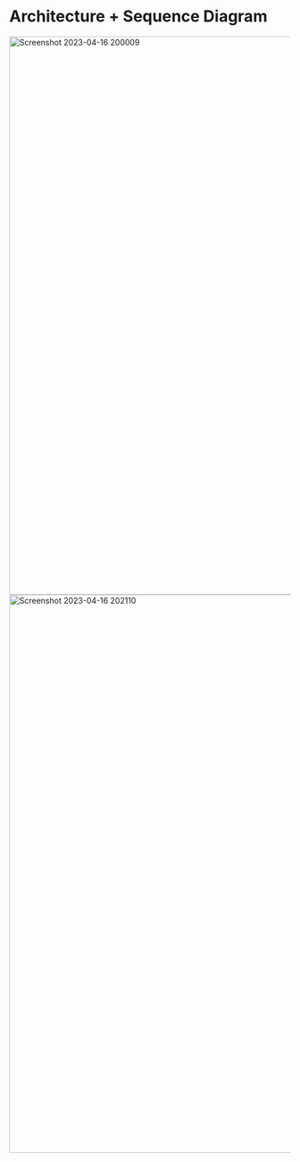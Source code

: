 # Architecture + Sequence Diagram


<img width="1000" alt="Screenshot 2023-04-16 200009" src="https://user-images.githubusercontent.com/103564990/232333080-ff09d8b0-7e77-444c-9295-c998b2cef5c7.png">



<img width="1000" alt="Screenshot 2023-04-16 202110" src="https://user-images.githubusercontent.com/103564990/232333423-b2f03b23-af29-48f5-b1c8-f9c0793f3cd8.png">
